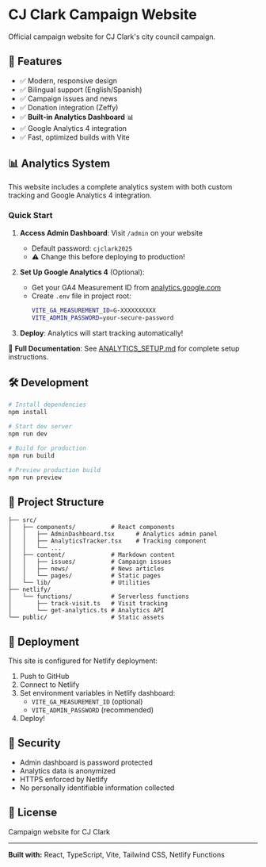 # CJ Clark Campaign Website

Official campaign website for CJ Clark's city council campaign.

## 🚀 Features

- ✅ Modern, responsive design
- ✅ Bilingual support (English/Spanish)
- ✅ Campaign issues and news
- ✅ Donation integration (Zeffy)
- ✅ **Built-in Analytics Dashboard** 📊
- ✅ Google Analytics 4 integration
- ✅ Fast, optimized builds with Vite

## 📊 Analytics System

This website includes a complete analytics system with both custom tracking and Google Analytics 4 integration.

### Quick Start

1. **Access Admin Dashboard**: Visit `/admin` on your website
   - Default password: `cjclark2025`
   - ⚠️ Change this before deploying to production!

2. **Set Up Google Analytics 4** (Optional):
   - Get your GA4 Measurement ID from [analytics.google.com](https://analytics.google.com)
   - Create `.env` file in project root:
     ```bash
     VITE_GA_MEASUREMENT_ID=G-XXXXXXXXXX
     VITE_ADMIN_PASSWORD=your-secure-password
     ```

3. **Deploy**: Analytics will start tracking automatically!

📖 **Full Documentation**: See [ANALYTICS_SETUP.md](./ANALYTICS_SETUP.md) for complete setup instructions.

## 🛠️ Development

```bash
# Install dependencies
npm install

# Start dev server
npm run dev

# Build for production
npm run build

# Preview production build
npm run preview
```

## 📁 Project Structure

```
├── src/
│   ├── components/          # React components
│   │   ├── AdminDashboard.tsx      # Analytics admin panel
│   │   ├── AnalyticsTracker.tsx    # Tracking component
│   │   └── ...
│   ├── content/             # Markdown content
│   │   ├── issues/          # Campaign issues
│   │   ├── news/            # News articles
│   │   └── pages/           # Static pages
│   └── lib/                 # Utilities
├── netlify/
│   └── functions/           # Serverless functions
│       ├── track-visit.ts   # Visit tracking
│       └── get-analytics.ts # Analytics API
└── public/                  # Static assets
```

## 🚀 Deployment

This site is configured for Netlify deployment:

1. Push to GitHub
2. Connect to Netlify
3. Set environment variables in Netlify dashboard:
   - `VITE_GA_MEASUREMENT_ID` (optional)
   - `VITE_ADMIN_PASSWORD` (recommended)
4. Deploy!

## 🔐 Security

- Admin dashboard is password protected
- Analytics data is anonymized
- HTTPS enforced by Netlify
- No personally identifiable information collected

## 📝 License

Campaign website for CJ Clark

---

**Built with:** React, TypeScript, Vite, Tailwind CSS, Netlify Functions
